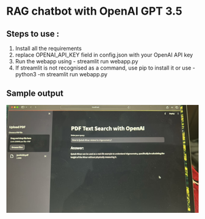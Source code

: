 # RAG chatbot with OpenAI GPT 3.5

## Steps to use : 
1) Install all the requirements 
2) replace OPENAI_API_KEY field in config.json with your OpenAI API key
3) Run the webapp using - streamlit run webapp.py
4) If streamlit is not recognised as a command, use pip to install it or use - python3 -m streamlit run webapp.py

## Sample output
![Alt text](UI_RESULT.jpeg)
